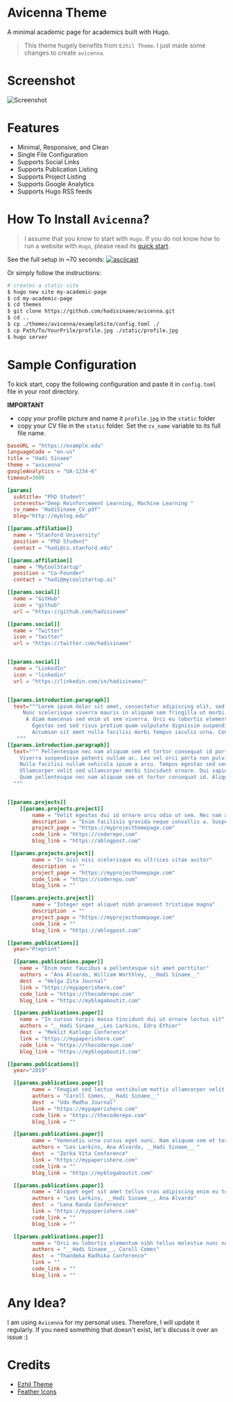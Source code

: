 # Avicenna Theme
A minimal academic page for academics built with Hugo.

> This theme hugely benefits from `Ezhil Theme`. I just made some changes to create `avicenna`.

# Screenshot

![Screenshot](images/screenshot.png "Avicenna")

# Features
* Minimal, Responsive, and Clean
* Single File Configuration
* Supports Social Links
* Supports Publication Listing
* Supports Project Listing
* Supports Google Analytics
* Supports Hugo RSS feeds

# How To Install `Avicenna`?
> I assume that you know to start with `Hugo`. If you do not know how to run a website with `Hugo`, please read its [quick start](https://gohugo.io/getting-started/quick-start/).

See the full setup in ~70 seconds:
[![asciicast](https://asciinema.org/a/7ZReSH0ws7HVbI1c6UUN7wzfd.svg)](https://asciinema.org/a/7ZReSH0ws7HVbI1c6UUN7wzfd)

Or simply follow the instructions:
```bash
# creates a static site
$ hugo new site my-academic-page
$ cd my-academic-page
$ cd themes
$ git clone https://github.com/hadisinaee/avicenna.git
$ cd ..
$ cp ./themes/avicenna/exampleSite/config.toml ./
$ cp Path/To/YourPrile/profile.jpg ./static/profile.jpg
$ hugo server
```

# Sample Configuration

To kick start, copy the following configuration and paste it in `config.toml` file in your root directory.

__IMPORTANT__
 - copy your profile picture and name it `profile.jpg` in the `static` folder
 - copy your CV file in the `static` folder. Set the `cv_name` variable to its full file name.

```toml
baseURL = "https://example.edu"
languageCode = "en-us"
title = "Hadi Sinaee"
theme = "avicenna"
googleAnalytics = "UA-1234-6"
timeout=3000

[params]
  subtitle= "PhD Student"
  interests="Deep Reinforcement Learning, Machine Learning "
  cv_name= "HadiSinaee_CV.pdf"
  blog="http://myblog.edu"

[[params.affilation]]
  name = "Stanford University"
  position = "PhD Student"
  contact = "hadi@cs.stanford.edu"

[[params.affilation]]
  name = "MyCoolStartup"
  position = "Co-Founder"
  contact = "hadi@mycoolstartup.ai"

[[params.social]]
  name = "GitHub"
  icon = "github"
  url = "https://github.com/hadisinaee"

[[params.social]]
  name = "Twitter"
  icon = "twitter"
  url = "https://twitter.com/hadisinaee"


[[params.social]]
  name = "LinkedIn"
  icon = "linkedin"
  url = "https://linkedin.com/in/hadisinaee/"


[[params.introduction.paragraph]]
  text="""Lorem ipsum dolor sit amet, consectetur adipiscing elit, sed do eiusmod tempor incididunt ut labore et dolore magna aliqua.
	 Nunc scelerisque viverra mauris in aliquam sem fringilla ut morbi. Integer feugiat scelerisque varius morbi enim.
	  A diam maecenas sed enim ut sem viverra. Orci eu lobortis elementum nibh tellus.
		Egestas sed sed risus pretium quam vulputate dignissim suspendisse in.
		Accumsan sit amet nulla facilisi morbi tempus iaculis urna. Condimentum lacinia quis vel eros donec.
   """
[[params.introduction.paragraph]]
  text=""" Pellentesque nec nam aliquam sem et tortor consequat id porta.
	Viverra suspendisse potenti nullam ac. Leo vel orci porta non pulvinar neque laoreet.
	Nulla facilisi nullam vehicula ipsum a arcu. Tempus egestas sed sed risus pretium quam vulputate dignissim suspendisse.
	Ullamcorper velit sed ullamcorper morbi tincidunt ornare. Dui sapien eget mi proin sed libero.
	Quam pellentesque nec nam aliquam sem et tortor consequat id. Aliquet lectus proin nibh nisl.
  """


[[params.projects]]
	[[params.projects.project]]
		name = "Velit egestas dui id ornare arcu odio ut sem. Nec nam aliquam sem et tortor"
		description  = "Enim facilisis gravida neque convallis a. Suspendisse potenti nullam ac tortor vitae purus faucibus ornare suspendisse.Velit egestas dui id ornare arcu odio ut sem. Nec nam aliquam sem et tortor. In nisl nisi scelerisque eu ultrices vitae auctor."
		project_page = "https://myprojecthomepage.com"
		code_link = "https://coderepo.com"
		blog_link = "https://ablogpost.com"

 [[params.projects.project]]
		name = "In nisl nisi scelerisque eu ultrices vitae auctor"
		description  = ""
		project_page = "https://myprojecthomepage.com"
		code_link = "https://coderepo.com"
		blog_link = ""

 [[params.projects.project]]
		name = "Integer eget aliquet nibh praesent tristique magna"
		description  = ""
		project_page = "https://myprojecthomepage.com"
		code_link = ""
		blog_link = "https://ablogpost.com"

[[params.publications]]
  year="Preprint"

  [[params.publications.paper]]
    name = "Enim nunc faucibus a pellentesque sit amet porttitor"
    authors = "Ana Alvardo, William Worthley, __Hadi Sinaee__"
    dest  = "Helga Zita Journal"
    link = "https://mypaperishere.com"
    code_link = "https://thecoderepo.com"
    blog_link = "https://myblogaboutit.com"

  [[params.publications.paper]]
    name = "In cursus turpis massa tincidunt dui ut ornare lectus sit"
    authors = "__Hadi Sinaee__,Les Larkins, Edra Ethier"
    dest  = "Meklit Katlego Conference"
    link = "https://mypaperishere.com"
    code_link = "https://thecoderepo.com"
    blog_link = "https://myblogaboutit.com"

[[params.publications]]
  year="2019"

  [[params.publications.paper]]
		name = "Feugiat sed lectus vestibulum mattis ullamcorper velit sed"
		authors = "Caroll Comes, __Hadi Sinaee__"
		dest  = "Udo Madhu Journal"
		link = "https://mypaperishere.com"
		code_link = "https://thecoderepo.com"
		blog_link = ""

  [[params.publications.paper]]
		name = "Venenatis urna cursus eget nunc. Nam aliquam sem et tortor consequat id porta nibh venenatis"
		authors = "Les Larkins, Ana Alvardo, __Hadi Sinaee__ "
		dest  = "Zorka Vita Conference"
		link = "https://mypaperishere.com"
		code_link = ""
		blog_link = "https://myblogaboutit.com"

  [[params.publications.paper]]
		name = "Aliquet eget sit amet tellus cras adipiscing enim eu turpis"
		authors = "Les Larkins, __Hadi Sinaee__, Ana Alvardo"
		dest  = "Lena Randa Conference"
		link = "https://mypaperishere.com"
		code_link = ""
		blog_link = ""

  [[params.publications.paper]]
		name = "Orci eu lobortis elementum nibh tellus molestie nunc non blandit"
		authors = "__Hadi Sinaee__, Caroll Comes"
		dest  = "Thandeka Radhika Conference"
		link = ""
		code_link = ""
		blog_link = ""

```

# Any Idea?
I am using `Avicenna` for my personal uses. Therefore, I will update it regularly. If you need something that doesn't exist, let's discuss it over an issue :)

# Credits
* [Ezhil Theme](https://github.com/vividvilla/ezhil)
* [Feather Icons](https://feathericons.com/)
